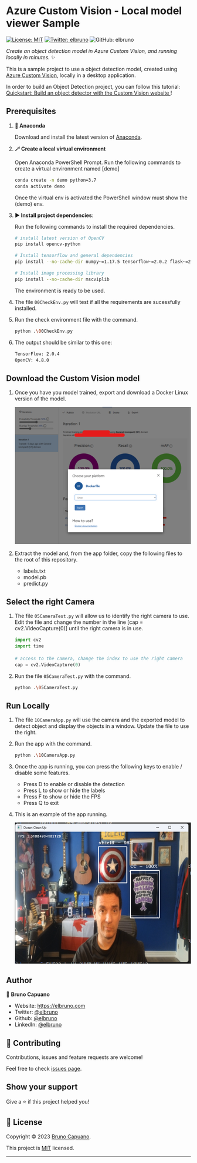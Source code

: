 # Azure Custom Vision - Local model viewer Sample

[![License: MIT](https://img.shields.io/badge/License-MIT-yellow.svg)](/LICENSE)
[![Twitter: elbruno](https://img.shields.io/twitter/follow/elbruno.svg?style=social)](https://twitter.com/elbruno)
![GitHub: elbruno](https://img.shields.io/github/followers/elbruno?style=social)

_Create an object detection model in Azure Custom Vision, and running locally in minutes._ ✨

This is a sample project to use a object detection model, created using  [Azure Custom Vision](https://customvision.ai), locally in a desktop application. 

In order to build an Object Detection project, you can follow this tutorial: [Quickstart: Build an object detector with the Custom Vision website
](https://learn.microsoft.com/en-us/azure/ai-services/custom-vision-service/get-started-build-detector)!


## Prerequisites

1. **🐍 Anaconda**

    Download and install the latest version of [Anaconda](https://www.anaconda.com/).
1. **🪄 Create a local virtual environment**

    Open Anaconda PowerShell Prompt.
    Run the following commands to create a virtual environment named [demo]

    ```bash
    conda create -n demo python=3.7
    conda activate demo
    ```
    
    Once the virtual env is activated the PowerShell window must show the (demo) env.

1. **▶️ Install project dependencies**: 

    Run the following commands to install the required dependencies.

    ```bash
    # install latest version of OpenCV
    pip install opencv-python
    ```

    ```bash
    # Install tensorflow and general dependencies
    pip install --no-cache-dir numpy~=1.17.5 tensorflow~=2.0.2 flask~=2.1.2 pillow~=7.2.0 protobuf~=3.20.0
    ```
    
    ```bash
    # Install image processing library
    pip install --no-cache-dir mscviplib
    ```

    The environment is ready to be used.

1. The file `00CheckEnv.py` will test if all the requirements are sucessfully installed.

1. Run the check environment file with the command.

    ```bash    
    python .\00CheckEnv.py
    ```

1. The output should be similar to this one:

    ```bash    
    TensorFlow: 2.0.4
    OpenCV: 4.8.0
    ```

## Download the Custom Vision model

1. Once you have you model trained, export and download a Docker Linux version of the model.

    ![Export model to Docker Linux](/img/cvdownloadlinux.png "Export model to Docker Linux")

2. Extract the model and, from the app folder, copy the following files to the root of this repository.
    - labels.txt
    - model.pb
    - predict.py

## Select the right Camera

1. The file `05CameraTest.py` will allow us to identify the right camera to use. Edit the file and change  the number in the line [cap = cv2.VideoCapture(0)] until the right camera is in use.

    ```python
    import cv2
    import time

    # access to the camera, change the index to use the right camera
    cap = cv2.VideoCapture(0)
    ```

1. Run the file `05CameraTest.py` with the command.

    ```bash    
    python .\05CameraTest.py
    ```

## Run Locally

1. The file `10CameraApp.py` will use the camera and the exported model to detect object and display the objects in a window. Update the file to use the right.

1. Run the app with the command.

    ```bash    
    python .\10CameraApp.py
    ```

1. Once the app is running, you can press the following keys to enable / disable some features.
    - Press D to enable or disable the detection
    - Press L to show or hide the labels
    - Press F to show or hide the FPS
    - Press Q to exit


1. This is an example of the app running.

    ![Detecting Captain America Shield and Cancer Sign](/img/objectdetected.png "Detecting Captain America Shield and Cancer Sign")

## Author

👤 **Bruno Capuano**

* Website: https://elbruno.com
* Twitter: [@elbruno](https://twitter.com/elbruno)
* Github: [@elbruno](https://github.com/elbruno)
* LinkedIn: [@elbruno](https://linkedin.com/in/elbruno)

## 🤝 Contributing

Contributions, issues and feature requests are welcome!

Feel free to check [issues page](https://github.com/elbruno/OpenAI-Plugin-NET-Sample/issues).

## Show your support

Give a ⭐️ if this project helped you!


## 📝 License

Copyright &copy; 2023 [Bruno Capuano](https://github.com/elbruno).

This project is [MIT](/LICENSE) licensed.

***